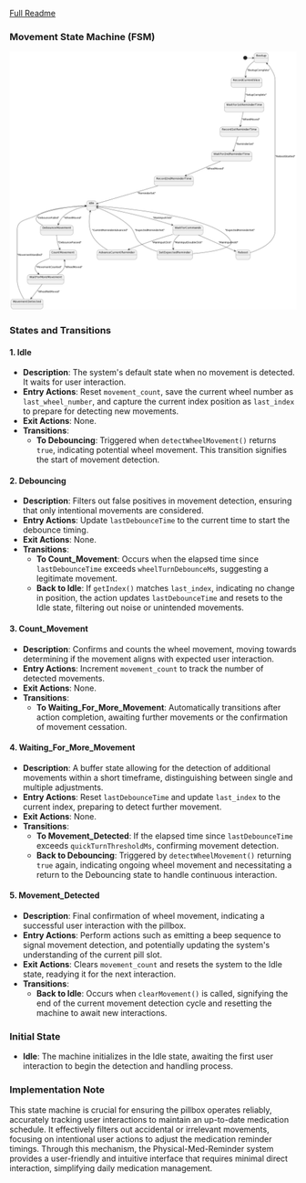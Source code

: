 [Full Readme](README.md)

### Movement State Machine (FSM)

![Diagram](state-machine-planttext.uml.png)

### States and Transitions

#### 1. Idle
- **Description**: The system's default state when no movement is detected. It waits for user interaction.
- **Entry Actions**: Reset `movement_count`, save the current wheel number as `last_wheel_number`, and capture the current index position as `last_index` to prepare for detecting new movements.
- **Exit Actions**: None.
- **Transitions**:
  - **To Debouncing**: Triggered when `detectWheelMovement()` returns `true`, indicating potential wheel movement. This transition signifies the start of movement detection.

#### 2. Debouncing
- **Description**: Filters out false positives in movement detection, ensuring that only intentional movements are considered.
- **Entry Actions**: Update `lastDebounceTime` to the current time to start the debounce timing.
- **Exit Actions**: None.
- **Transitions**:
  - **To Count_Movement**: Occurs when the elapsed time since `lastDebounceTime` exceeds `wheelTurnDebounceMs`, suggesting a legitimate movement.
  - **Back to Idle**: If `getIndex()` matches `last_index`, indicating no change in position, the action updates `lastDebounceTime` and resets to the Idle state, filtering out noise or unintended movements.

#### 3. Count_Movement
- **Description**: Confirms and counts the wheel movement, moving towards determining if the movement aligns with expected user interaction.
- **Entry Actions**: Increment `movement_count` to track the number of detected movements.
- **Exit Actions**: None.
- **Transitions**:
  - **To Waiting_For_More_Movement**: Automatically transitions after action completion, awaiting further movements or the confirmation of movement cessation.

#### 4. Waiting_For_More_Movement
- **Description**: A buffer state allowing for the detection of additional movements within a short timeframe, distinguishing between single and multiple adjustments.
- **Entry Actions**: Reset `lastDebounceTime` and update `last_index` to the current index, preparing to detect further movement.
- **Exit Actions**: None.
- **Transitions**:
  - **To Movement_Detected**: If the elapsed time since `lastDebounceTime` exceeds `quickTurnThresholdMs`, confirming movement detection.
  - **Back to Debouncing**: Triggered by `detectWheelMovement()` returning `true` again, indicating ongoing wheel movement and necessitating a return to the Debouncing state to handle continuous interaction.

#### 5. Movement_Detected
- **Description**: Final confirmation of wheel movement, indicating a successful user interaction with the pillbox.
- **Entry Actions**: Perform actions such as emitting a beep sequence to signal movement detection, and potentially updating the system's understanding of the current pill slot.
- **Exit Actions**: Clears `movement_count` and resets the system to the Idle state, readying it for the next interaction.
- **Transitions**:
  - **Back to Idle**: Occurs when `clearMovement()` is called, signifying the end of the current movement detection cycle and resetting the machine to await new interactions.

### Initial State
- **Idle**: The machine initializes in the Idle state, awaiting the first user interaction to begin the detection and handling process.

### Implementation Note
This state machine is crucial for ensuring the pillbox operates reliably, accurately tracking user interactions to maintain an up-to-date medication schedule. It effectively filters out accidental or irrelevant movements, focusing on intentional user actions to adjust the medication reminder timings. Through this mechanism, the Physical-Med-Reminder system provides a user-friendly and intuitive interface that requires minimal direct interaction, simplifying daily medication management.